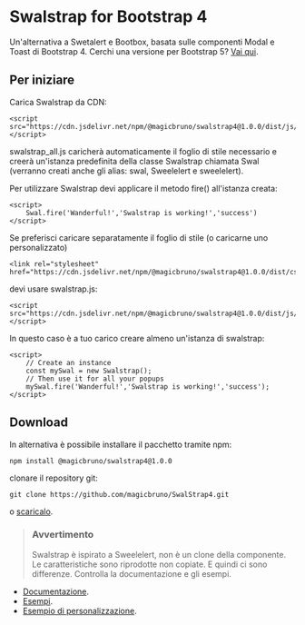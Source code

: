 # Swalstrap for Bootstrap 4
Un'alternativa a Swetalert e Bootbox, basata sulle componenti Modal e Toast di Bootstrap 4. Cerchi una versione per Bootstrap 5? [Vai qui](https://github.com/magicbruno/swalstrap5).

## Per iniziare 
Carica Swalstrap da CDN:

```
<script src="https://cdn.jsdelivr.net/npm/@magicbruno/swalstrap4@1.0.0/dist/js/swalstrap_all.min.js"></script>
```
swalstrap_all.js caricherà automaticamente il foglio di stile necessario e creerà un'istanza predefinita della classe Swalstrap chiamata Swal (verranno creati anche gli alias: swal, Sweelelert e sweelelert).

Per utilizzare Swalstrap devi applicare il metodo fire() all'istanza creata:
```
<script>
    Swal.fire('Wanderful!','Swalstrap is working!','success')
</script>
```
Se preferisci caricare separatamente il foglio di stile (o caricarne uno personalizzato)
```
<link rel="stylesheet" href="https://cdn.jsdelivr.net/npm/@magicbruno/swalstrap4@1.0.0/dist/css/swalstrap.min.css">
```
devi usare swalstrap.js:
```
<script src="https://cdn.jsdelivr.net/npm/@magicbruno/swalstrap4@1.0.0/dist/js/swalstrap.min.js"></script>
```
In questo caso è a tuo carico creare almeno un'istanza di swalstrap:
```
<script>
    // Create an instance 
    const mySwal = new Swalstrap();
    // Then use it for all your popups
    mySwal.fire('Wanderful!','Swalstrap is working!','success');
</script>
```
## Download

In alternativa è possibile installare il pacchetto tramite npm:
```
npm install @magicbruno/swalstrap4@1.0.0
```
clonare il repository git:
```
git clone https://github.com/magicbruno/SwalStrap4.git
```
o [scaricalo](https://github.com/magicbruno/SwalStrap4/archive/refs/heads/main.zip).

>### Avvertimento
>Swalstrap è ispirato a Sweelelert, non è un clone della componente. Le caratteristiche sono riprodotte non copiate.
>E quindi ci sono differenze. Controlla la documentazione e gli esempi.

- [Documentazione](https://magicbruno.github.io/SwalStrap4/api-it.html).
- [Esempi](https://magicbruno.github.io/SwalStrap4/basic-examples.html).
- [Esempio di personalizzazione](https://magicbruno.github.io/SwalStrap4/custumization.html).




